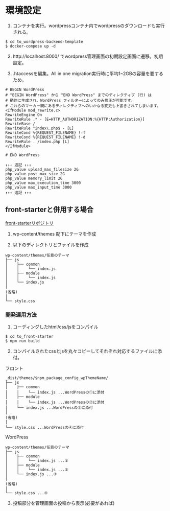 # 環境設定

1. コンテナを実行。wordpressコンテナ内でwordpressのダウンロードも実行される。
```
$ cd to_wordpress-backend-template
$ docker-compose up -d
```

2. http://localhost:8000/ でwordpress管理画面の初期設定画面に遷移。初期設定。

3. .htaccessを編集。All in one migration実行時に平均1~2GBの容量を要するため。
```
# BEGIN WordPress
# "BEGIN WordPress" から "END WordPress" までのディレクティブ (行) は
# 動的に生成され、WordPress フィルターによってのみ修正が可能です。
# これらのマーカー間にあるディレクティブへのいかなる変更も上書きされてしまいます。
<IfModule mod_rewrite.c>
RewriteEngine On
RewriteRule .* - [E=HTTP_AUTHORIZATION:%{HTTP:Authorization}]
RewriteBase /
RewriteRule ^index\.php$ - [L]
RewriteCond %{REQUEST_FILENAME} !-f
RewriteCond %{REQUEST_FILENAME} !-d
RewriteRule . /index.php [L]
</IfModule>

# END WordPress

↓↓↓ 追記 ↓↓↓
php_value upload_max_filesize 2G
php_value post_max_size 2G
php_value memory_limit 2G
php_value max_execution_time 3000
php_value max_input_time 3000
↑↑↑ 追記 ↑↑↑
```


## front-starterと併用する場合
[front-starterリポジトリ](httto_ps://github.com/gizumo-inc/front-starter/tree/wordpress)

1. wp-content/themes 配下にテーマを作成

2. 以下のディレクトリとファイルを作成

```
wp-content/themes/任意のテーマ
├── js
│    ├── common
│    │    └── index.js
│    ├── module
│    │    └── index.js
│    └── index.js
│
(省略)
│
└── style.css
```

### 開発運用方法
1. コーディングしたhtml/css/jsをコンパイル
```
$ cd to_front-starter
$ npm run build
```

2. コンパイルされたcssとjsを丸々コピーしてそれぞれ対応するファイルに添付。  

フロント
```
_dist/themes/$npm_package_config_wpThemeName/
├── js
│    ├── common
│    │    └── index.js ...WordPressの①に添付
│    ├── module
│    │    └── index.js ...WordPressの②に添付
│    └── index.js ...WordPressの③に添付
│
(省略)
│
└── style.css ...WordPressの④に添付
```

WordPress
```
wp-content/themes/任意のテーマ
├── js
│    ├── common
│    │    └── index.js ...①
│    ├── module
│    │    └── index.js ...②
│    └── index.js ...③
│
(省略)
│
└── style.css ...④
```

3. 投稿部分を管理画面の投稿から表示(必要があれば)
